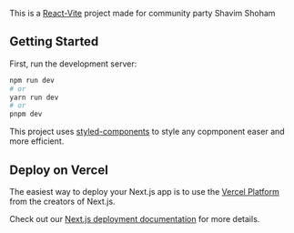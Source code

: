 This is a [React-Vite](https://vitejs.dev/) project made for community party Shavim Shoham

## Getting Started

First, run the development server:

```bash
npm run dev
# or
yarn run dev
# or
pnpm dev
```

This project uses [styled-components](https://styled-components.com/) to style any copmponent easer and more efficient.

## Deploy on Vercel

The easiest way to deploy your Next.js app is to use the [Vercel Platform](https://vercel.com/new?utm_medium=default-template&filter=next.js&utm_source=create-next-app&utm_campaign=create-next-app-readme) from the creators of Next.js.

Check out our [Next.js deployment documentation](https://nextjs.org/docs/deployment) for more details.
